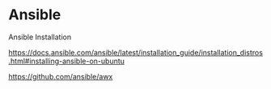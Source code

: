 # Ansible
Ansible Installation 

https://docs.ansible.com/ansible/latest/installation_guide/installation_distros.html#installing-ansible-on-ubuntu


https://github.com/ansible/awx
